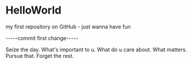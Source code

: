 HelloWorld
==========

my first repository on GitHub - just wanna have fun

-----commit first change-----

Seize the day. What's important to u. What do u care about. What matters. Pursue that. Forget the rest.
